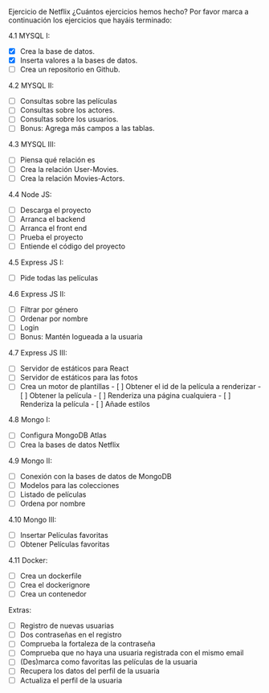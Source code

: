 Ejercicio de Netflix
¿Cuántos ejercicios hemos hecho?
Por favor marca a continuación los ejercicios que hayáis terminado:

4.1 MYSQL I:
- [X] Crea la base de datos.
- [X]  Inserta valores a la bases de datos.
- [ ] Crea un repositorio en Github.
      
4.2 MYSQL II:
- [ ] Consultas sobre las películas
- [ ] Consultas sobre los actores.
- [ ] Consultas sobre los usuarios.
- [ ] Bonus: Agrega más campos a las tablas.
      
4.3 MYSQL III:
- [ ] Piensa qué relación es
- [ ] Crea la relación User-Movies.
- [ ] Crea la relación Movies-Actors.
    
4.4 Node JS:
- [ ] Descarga el proyecto
- [ ] Arranca el backend
- [ ] Arranca el front end
- [ ] Prueba el proyecto
- [ ] Entiende el código del proyecto
    
4.5 Express JS I:
- [ ] Pide todas las películas
    
4.6 Express JS II:
- [ ] Filtrar por género
- [ ] Ordenar por nombre
- [ ] Login
- [ ] Bonus: Mantén logueada a la usuaria
    
4.7 Express JS III:
- [ ] Servidor de estáticos para React
- [ ] Servidor de estáticos para las fotos
- [ ] Crea un motor de plantillas
      - [ ] Obtener el id de la película a renderizar
      - [ ]  Obtener la película
      - [ ] Renderiza una página cualquiera
      - [ ] Renderiza la película
      - [ ] Añade estilos
    
4.8 Mongo I:
- [ ] Configura MongoDB Atlas
- [ ] Crea la bases de datos Netflix
    
4.9 Mongo II:
- [ ] Conexión con la bases de datos de MongoDB
- [ ] Modelos para las colecciones
- [ ] Listado de películas
- [ ] Ordena por nombre

4.10 Mongo III:
- [ ] Insertar Películas favoritas
- [ ] Obtener Películas favoritas
    
4.11 Docker:
- [ ] Crea un dockerfile
- [ ] Crea el dockerignore
- [ ] Crea un contenedor
    
Extras:
- [ ] Registro de nuevas usuarias
- [ ] Dos contraseñas en el registro
- [ ] Comprueba la fortaleza de la contraseña
- [ ] Comprueba que no haya una usuaria registrada con el mismo email
- [ ] (Des)marca como favoritas las películas de la usuaria
- [ ] Recupera los datos del perfil de la usuaria
- [ ] Actualiza el perfil de la usuaria
